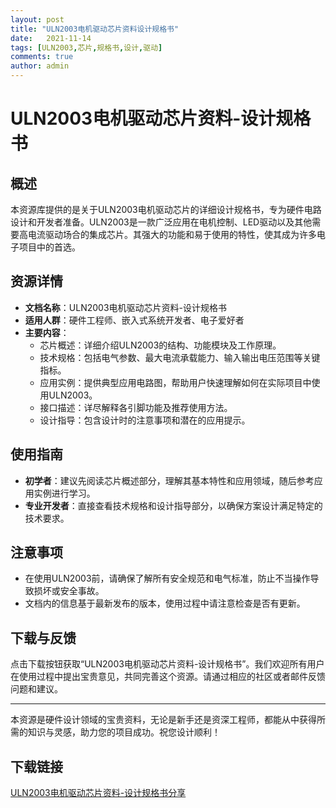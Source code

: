 ```yaml
---
layout: post
title: "ULN2003电机驱动芯片资料设计规格书"
date:   2021-11-14
tags: [ULN2003,芯片,规格书,设计,驱动]
comments: true
author: admin
---
```

# ULN2003电机驱动芯片资料-设计规格书

## 概述

本资源库提供的是关于ULN2003电机驱动芯片的详细设计规格书，专为硬件电路设计和开发者准备。ULN2003是一款广泛应用在电机控制、LED驱动以及其他需要高电流驱动场合的集成芯片。其强大的功能和易于使用的特性，使其成为许多电子项目中的首选。

## 资源详情

- **文档名称**：ULN2003电机驱动芯片资料-设计规格书
- **适用人群**：硬件工程师、嵌入式系统开发者、电子爱好者
- **主要内容**：
  - 芯片概述：详细介绍ULN2003的结构、功能模块及工作原理。
  - 技术规格：包括电气参数、最大电流承载能力、输入输出电压范围等关键指标。
  - 应用实例：提供典型应用电路图，帮助用户快速理解如何在实际项目中使用ULN2003。
  - 接口描述：详尽解释各引脚功能及推荐使用方法。
  - 设计指导：包含设计时的注意事项和潜在的应用提示。

## 使用指南

- **初学者**：建议先阅读芯片概述部分，理解其基本特性和应用领域，随后参考应用实例进行学习。
- **专业开发者**：直接查看技术规格和设计指导部分，以确保方案设计满足特定的技术要求。

## 注意事项

- 在使用ULN2003前，请确保了解所有安全规范和电气标准，防止不当操作导致损坏或安全事故。
- 文档内的信息基于最新发布的版本，使用过程中请注意检查是否有更新。

## 下载与反馈

点击下载按钮获取“ULN2003电机驱动芯片资料-设计规格书”。我们欢迎所有用户在使用过程中提出宝贵意见，共同完善这个资源。请通过相应的社区或者邮件反馈问题和建议。

---

本资源是硬件设计领域的宝贵资料，无论是新手还是资深工程师，都能从中获得所需的知识与灵感，助力您的项目成功。祝您设计顺利！

## 下载链接

[ULN2003电机驱动芯片资料-设计规格书分享](https://pan.quark.cn/s/c81ae6905dc7)